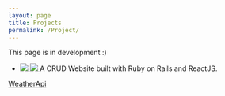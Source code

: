 ```yaml
---
layout: page
title: Projects
permalink: /Project/
---
```


<script src="/javascript/projects.js"></script>
<link href="/stylesheet/style.css" rel="stylesheet">

This page is in development :) 

<div>
    <ul class="imageul">
        <li class="imageli">
            <a href="https://github.com/stevenfangcu/GeshinImpactApp">
                <img src="/images/GenshinWebsite.png" class="small-image">
            </a>
            <span class="large">
                <a href="https://github.com/stevenfangcu/GeshinImpactApp">
                    <img src="/images/GenshinWebsite.png" class="large-image">
                </a>
            </span>
            A CRUD Website built with Ruby on Rails and ReactJS.
        </li>
    </ul>
    <a href="/pageWeather.html" >WeatherApi</a>
</div>
